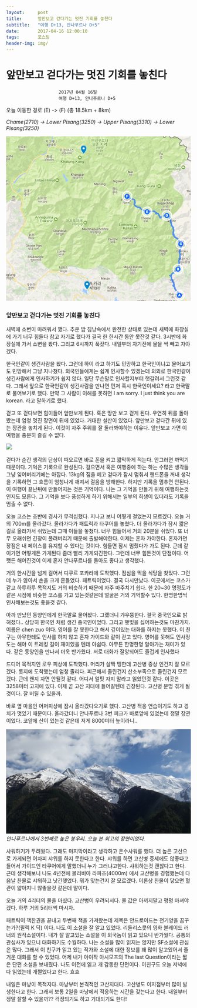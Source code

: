 ```yaml
---
layout:	    post
title: 	    앞만보고 걷다가는 멋진 기회를 놓친다
subtitle:   "여행 D+13, 안나푸르나 D+5"
date:       2017-04-16 12:00:10 
tags:       포스팅
header-img: img/
---
```


# 	    앞만보고 걷다가는 멋진 기회를 놓친다
```
					2017년 04월 16일
					여행 D+13, 안나푸르나 D+5
```

오늘 이동한 경로 (E) -> (F) (총 18.5km + 8km)  

*Chame(2710) -> Lower Pisang(3250) -> Upper Pisang(3310) -> Lower Pisang(3250)*

![](/img/170416-maps.png)


### 앞만보고 걷다가는 멋진 기회를 놓친다

새벽에 소변이 마려워서 깼다. 추운 밤 침낭속에서 완전한 상태로 있는데 새벽에 화장실에 가기 너무 힘들다 참고 자기로 했다가 결국 한 한시간 동안 못잔것 같다. 3시반에 화장실에 가서 소변을 봤다. 그리고 6시까지 푹잤다. 내일부터 자기전에 물을 싹 빼고 자야겠다.

한국인같이 생긴사람을 봤다. 그런데 하이 라고 하기도 민망하고 한국인이냐고 물어보기도 민망해서 그냥 지나쳤다. 외국인들에게는 쉽게 인사할수 있겠는데 의외로 한국인같이 생긴사람에게 인사하기가 쉽지 않다. 일단 무슨말로 인사할지부터 햇갈려서 그런것 같다. 그래서 앞으로 한국인같이 생긴사람을 만나면 먼저 혹시 한국인이세요? 라고 한국말로 물어보기로 했다. 만약 그 사람이 이해를 못하면 I am sorry. I just think you are korean. 라고 말하기로 했다.

걷고 또 걷다보면 힘이들어 앞만보게 된다. 혹은 땅만 보고 걷게 된다. 우연히 뒤를 돌아봤는데 엄청 멋진 장면이 뒤에 있었다. 거대한 설산이 있었다. 앞만보고 걷다간 뒤에 있는 장관을 놓치게 된다. 이것이 자주 주위를 잘 둘러봐야하는 이유다. 앞만보고 가면 이 여행을 충분히 즐길 수 없다.

![](/img/170416-back.jpg)

걷다가 순간 생각의 단상이 떠오르면 바로 폰을 켜고 짧막하게 적는다. 안그러면 까먹기 때문이다. 기억은 기록으로 완성된다. 걸으면서 혹은 여행중에 하는 하는 수많은 생각들 그냥 잊어버리기에는 아깝다. 13kg의 짐을 메고 걷다가 잠시 멈춰서 핸드폰을 꺼내 생각을 기록하면 그 흐름이 엄청나게 깨져서 걸음을 방해한다. 하지만 기록을 멈추면 안된다. 이 여행이 끝난뒤에 만들어지는 것은 기억이다. 나는 그 기억을 만들기 위해 여행하는것인지도 모른다. 그 기억을 보다 풍성하게 하기 위해서는 일부의 희생이 있더라도 기록을 멈출 수 없다.

오늘 코스는 초반에 경사가 무척심했다. 지나고 보니 어떻게 걸었는지 모르겠다. 오늘 거의 700m를 올라갔다. 올라가다가 패트릭과 타쿠어를 놓쳤다. 더 올라가다가 잠시 짧은 길로 올라가서 쉬었는데 그때 이들을 놓쳤다. 너무 힘들어서 거의 20분을 쉬었다. 또 너무 오래쉬면 긴장이 풀려버리기 때문에 출발해야한다. 이제는 혼자 가야한다. 혼자가면 장점은 내 페이스를 유지할 수 있다는 것이다. 힘들면 잠시 멈췄다가 가도 된다. 근데 같이가면 어떻게든 가게된다 좀더 빨리 가게되긴한다. 그런데 너무 힘든것이 단점이다. 어쨋든 해어진것이 이제 혼자 안나푸르나를 돌아도 좋다고 생각했다.

거의 한시간을 넘게 걸어서 디쿠르 포카라에 도착했다. 점심을 먹을 식당을 찾았다. 그런데 누가 않아서 손을 크게 흔들었다. 패트릭이었다. 결국 다시만났다. 이곳에서는 코스가 같고 하루하루 목적지도 거의 비슷하기 때문에 자주 마주치기 쉽다. 한 20~30 명정도가 같은 시점에 비슷한 코스를 가고 있는것같은데 얼굴은 거의 기억할수 있다. 한명한명씩 인사해보는것도 좋을것 같다.

아까 만났던 동양인에게 한국말로 물어봤다. 그랬더니 갸우뚱한다. 결국 중국인으로 밝혀졌다.. 상당히 한국인 처럼 생긴 중국인이었다. 그리고 햇빛을 싫어하는것도 마찬가지. 이름은 chen zuo 이다. 영어를 잘 못한다고 해서 깊이있는 대화를 하지는 못했다. 이 친구는 아무한테도 인사를 하지 않고 혼자 가이드와 같이 걷고 있다. 영어를 못해도 인사정도는 해야 이 트레킹 길이 재미있을 텐데 아쉽다. 아무튼 한명한명 알아가는 재미가 있다. 같은 동양인을 만나서 더욱 반가웠다. 서로 대화가 잘앙되어도 즐겁게 인사했다

드디어 목적지인 로우 피상에 도착했다. 머리가 살짝 띵한데 고산병 증상 인건지 잘 모르겠다. 롯지에 도착했는데 엄청 졸리다. 피곤해서 졸린건지 산소부족으로 졸린건지 모르겠다. 근데 왠지 자면 안될것 같다. 어디서 얼핏 자지 말라고 읽었던것 같다. 이곳은 3258미터 고지에 있다. 이제 곧 고산 지대에 들어갈텐데 긴장된다. 고산병 분명 겪게 될것이다. 잘 버틸 수 있을까.

바로 옆 마을인 어퍼피상에 잠시 올라갔다오기로 했다. 고산병 적응 연습이기도 하고 경치가 멋있기 때문이다. 올라갔더니 안나푸르나 3번 피크가 바로앞에 있었는데 정말 장관이었다. 코앞에 산이 있는것 같은데 저게 8000미터 높이라니..

![](/img/170416-anna3.jpg)
*안나푸르나에서 3번째로 높은 봉우리. 오늘 본 최고의 장면이었다.*

샤워하기가 두려웠다. 그래도 마지막이라고 생각하고 온수샤워를 했다. 더 높은 고산으로 가게되면 어차피 샤워를 하지 못한다고 한다. 샤워를 하면 고산병 증세에도 않좋다고 들어서 가이드인 타쿠어에게 말했더니 누가 그러냐고한다. 샤워하는것 괜찮다고 한다. 근데 생각해보니 나도 4년전에 볼리비아 라파즈(4000m) 에서 고산병을 경험했는데 다음날 찬물로 샤워하고 낫긴햇었다. 뭐가 맞는건지 잘 모르겠다. 이론상 찬물이 닿으면 혈관이 얇아지니 않좋을것 같은데 말이다.

오늘 거의 4리터의 물을 마셨다. 고산병이 우려되서다. 물 값은 아끼지말고 펑펑 마셔야 겠다. 하루 거의 5리터씩 마시자.

패트릭이 책한권을 끝내고 두번째 책을 가져왔는데 제목은 안드로이드는 전기양을 꿈꾸는가?(필릭 K 딕) 이다. 나도 이 소설을 잘 알고 있었다. 리들리스콧의 영화 블레이드 러너의 원작소설이다. 내가 잘 알고있는 소설을 이 외국놈이 읽고 있으니 반가웠다. 공통의 관심사가 있으니 대화하기도 수월하다. 나는 소설을 많이 읽지는 않지만 SF소설에 관심은 많다. 그래서 이 친구가 읽고 있는 작가와 소설에 대한 정보를 꽤 많이 알고있어서 즐거운 대화를 할 수 있었다. 어제 내가 아이작 아시모프의 The last Question이라는 짧은 단편 소설을 보내줬다. 나도 이전에 읽고 개 감동한 단편이다. 이친구도 오늘 저녁에 다 읽었는데 개쩔었다고 한다. 흐흐

내일은 마낭이 목적지다. 마낭부터 본격적인 고산지대다. 고산병도 이지점부터 많이 발생한다고 한다. 그래서 보통 2일을 마낭에서 적응하는 시간을 갖는다고 한다. 내일부터 정말 잘할 수 있을까?? 걱정되기도 하고 기대되기도 한다!
